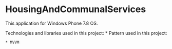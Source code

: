 HousingAndCommunalServices
==========================

This application for Windows Phone 7.8 OS.

Technologies and libraries used in this project:
	*
Pattern used in this project:

    * MVVM
